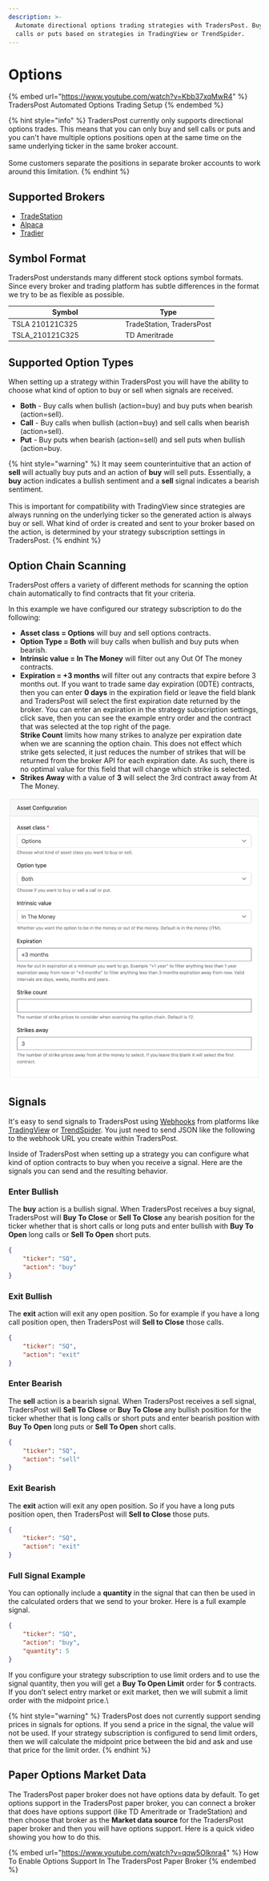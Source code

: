 ```yaml
---
description: >-
  Automate directional options trading strategies with TradersPost. Buy and sell
  calls or puts based on strategies in TradingView or TrendSpider.
---
```


# Options

{% embed url="https://www.youtube.com/watch?v=Kbb37xqMwR4" %}
TradersPost Automated Options Trading Setup
{% endembed %}

{% hint style="info" %}
TradersPost currently only supports directional options trades. This means that you can only buy and sell calls or puts and you can't have multiple options positions open at the same time on the same underlying ticker in the same broker account.\
\
Some customers separate the positions in separate broker accounts to work around this limitation.
{% endhint %}

## Supported Brokers

* [TradeStation](../core-concepts/brokers/tradestation.md)
* [Alpaca](../core-concepts/brokers/alpaca.md)
* [Tradier](../core-concepts/brokers/tradier.md)

## Symbol Format

TradersPost understands many different stock options symbol formats. Since every broker and trading platform has subtle differences in the format we try to be as flexible as possible.

<table><thead><tr><th width="212.54110898661565">Symbol</th><th>Type</th></tr></thead><tbody><tr><td>TSLA 210121C325</td><td>TradeStation, TradersPost</td></tr><tr><td>TSLA_210121C325</td><td>TD Ameritrade</td></tr></tbody></table>

## Supported Option Types

When setting up a strategy within TradersPost you will have the ability to choose what kind of option to buy or sell when signals are received.

* **Both** - Buy calls when bullish (action=buy) and buy puts when bearish (action=sell).
* **Call** - Buy calls when bullish (action=buy) and sell calls when bearish (action=sell).
* **Put** - Buy puts when bearish (action=sell) and sell puts when bullish (action=buy.

{% hint style="warning" %}
It may seem counterintuitive that an action of **sell** will actually buy puts and an action of **buy** will sell puts. Essentially, a **buy** action indicates a bullish sentiment and a **sell** signal indicates a bearish sentiment.\
\
This is important for compatibility with TradingView since strategies are always running on the underlying ticker so the generated action is always buy or sell. What kind of order is created and sent to your broker based on the action, is determined by your strategy subscription settings in TradersPost.
{% endhint %}

## Option Chain Scanning

TradersPost offers a variety of different methods for scanning the option chain automatically to find contracts that fit your criteria.

In this example we have configured our strategy subscription to do the following:

* **Asset class = Options** will buy and sell options contracts.
* **Option Type = Both** will buy calls when bullish and buy puts when bearish.
* **Intrinsic value = In The Money** will filter out any Out Of The money contracts.
* **Expiration = +3 months** will filter out any contracts that expire before 3 months out. If you want to trade same day expiration (0DTE) contracts, then you can enter **0 days** in the expiration field or leave the field blank and TradersPost will select the first expiration date returned by the broker. You can enter an expiration in the strategy subscription settings, click save, then you can see the example entry order and the contract that was selected at the top right of the page.\
  **Strike Count** limits how many strikes to analyze per expiration date when we are scanning the option chain. This does not effect which strike gets selected, it just reduces the number of strikes that will be returned from the broker API for each expiration date. As such, there is no optimal value for this field that will change which strike is selected.
* **Strikes Away** with a value of **3** will select the 3rd contract away from At The Money.

![Options Asset Configuration Example](<../.gitbook/assets/Screen Shot 2022-02-11 at 10.06.21 PM.png>)

## Signals

It's easy to send signals to TradersPost using [Webhooks](../core-concepts/webhooks.md) from platforms like [TradingView](../learn/tradingview.md) or [TrendSpider](../learn/trend-spider.md). You just need to send JSON like the following to the webhook URL you create within TradersPost.

Inside of TradersPost when setting up a strategy you can configure what kind of option contracts to buy when you receive a signal. Here are the signals you can send and the resulting behavior.

### Enter Bullish

The **buy** action is a bullish signal. When TradersPost receives a buy signal, TradersPost will **Buy To Close** or **Sell To Close** any bearish position for the ticker whether that is short calls or long puts and enter bullish with **Buy To Open** long calls or **Sell To Open** short puts.

```json
{
    "ticker": "SQ",
    "action": "buy"
}
```

### Exit Bullish

The **exit** action will exit any open position. So for example if you have a long call position open, then TradersPost will **Sell to Close** those calls.

```json
{
    "ticker": "SQ",
    "action": "exit"
}
```

### Enter Bearish

The **sell** action is a bearish signal. When TradersPost receives a sell signal, TradersPost will **Sell To Close** or **Buy To Close** any bullish position for the ticker whether that is long calls or short puts and enter bearish position with **Buy To Open** long puts or **Sell To Open** short calls.

```json
{
    "ticker": "SQ",
    "action": "sell"
}
```

### Exit Bearish

The **exit** action will exit any open position. So if you have a long puts position open, then TradersPost will **Sell to Close** those puts.

```json
{
    "ticker": "SQ",
    "action": "exit"
}
```

### Full Signal Example

You can optionally include a **quantity** in the signal that can then be used in the calculated orders that we send to your broker. Here is a full example signal.

```json
{
    "ticker": "SQ",
    "action": "buy",
    "quantity": 5
}
```

If you configure your strategy subscription to use limit orders and to use the signal quantity, then you will get a **Buy To Open Limit** order for **5** contracts. If you don’t select entry market or exit market, then we will submit a limit order with the midpoint price.\


{% hint style="warning" %}
TradersPost does not currently support sending prices in signals for options. If you send a price in the signal, the value will not be used. If your strategy subscription is configured to send limit orders, then we will calculate the midpoint price between the bid and ask and use that price for the limit order.
{% endhint %}

## Paper Options Market Data

The TradersPost paper broker does not have options data by default. To get options support in the TradersPost paper broker, you can connect a broker that does have options support (like TD Ameritrade or TradeStation) and then choose that broker as the **Market data source** for the TradersPost paper broker and then you will have options support. Here is a quick video showing you how to do this.

{% embed url="https://www.youtube.com/watch?v=qqw5Olknra4" %}
How To Enable Options Support In The TradersPost Paper Broker
{% endembed %}
